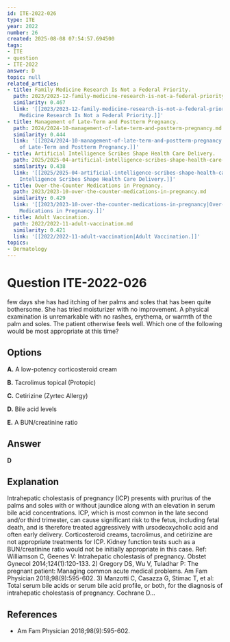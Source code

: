 ```yaml
---
id: ITE-2022-026
type: ITE
year: 2022
number: 26
created: 2025-08-08 07:54:57.694500
tags:
- ITE
- question
- ITE-2022
answer: D
topic: null
related_articles:
- title: Family Medicine Research Is Not a Federal Priority.
  path: 2023/2023-12-family-medicine-research-is-not-a-federal-priority.md
  similarity: 0.467
  link: '[[2023/2023-12-family-medicine-research-is-not-a-federal-priority|Family
    Medicine Research Is Not a Federal Priority.]]'
- title: Management of Late-Term and Postterm Pregnancy.
  path: 2024/2024-10-management-of-late-term-and-postterm-pregnancy.md
  similarity: 0.444
  link: '[[2024/2024-10-management-of-late-term-and-postterm-pregnancy|Management
    of Late-Term and Postterm Pregnancy.]]'
- title: Artificial Intelligence Scribes Shape Health Care Delivery.
  path: 2025/2025-04-artificial-intelligence-scribes-shape-health-care-delivery.md
  similarity: 0.438
  link: '[[2025/2025-04-artificial-intelligence-scribes-shape-health-care-delivery|Artificial
    Intelligence Scribes Shape Health Care Delivery.]]'
- title: Over-the-Counter Medications in Pregnancy.
  path: 2023/2023-10-over-the-counter-medications-in-pregnancy.md
  similarity: 0.429
  link: '[[2023/2023-10-over-the-counter-medications-in-pregnancy|Over-the-Counter
    Medications in Pregnancy.]]'
- title: Adult Vaccination.
  path: 2022/2022-11-adult-vaccination.md
  similarity: 0.421
  link: '[[2022/2022-11-adult-vaccination|Adult Vaccination.]]'
topics:
- Dermatology
---
```


# Question ITE-2022-026

few days she has had itching of her palms and soles that has been quite bothersome. She has tried moisturizer with no improvement. A physical examination is unremarkable with no rashes, erythema, or warmth of the palm and soles. The patient otherwise feels well. Which one of the following would be most appropriate at this time?

## Options

**A.** A low-potency corticosteroid cream

**B.** Tacrolimus topical (Protopic)

**C.** Cetirizine (Zyrtec Allergy)

**D.** Bile acid levels

**E.** A BUN/creatinine ratio

## Answer

**D**

## Explanation

Intrahepatic cholestasis of pregnancy (ICP) presents with pruritus of the palms and soles with or without
jaundice along with an elevation in serum bile acid concentrations. ICP, which is most common in the late
second and/or third trimester, can cause significant risk to the fetus, including fetal death, and is therefore
treated aggressively with ursodeoxycholic acid and often early delivery. Corticosteroid creams, tacrolimus,
and cetirizine are not appropriate treatments for ICP. Kidney function tests such as a BUN/creatinine ratio
would not be initially appropriate in this case.
Ref: Williamson C, Geenes V: Intrahepatic cholestasis of pregnancy. Obstet Gynecol  2014;124(1):120-133. 2) Gregory DS, Wu
V, Tuladhar P: The pregnant patient: Managing common acute medical problems. Am Fam Physician  2018;98(9):595-602.
3) Manzotti C, Casazza G, Stimac T, et al: Total serum bile acids or serum bile acid profile, or both, for the diagnosis of
intrahepatic cholestasis of pregnancy. Cochrane D...

## References

- Am Fam Physician  2018;98(9):595-602.
